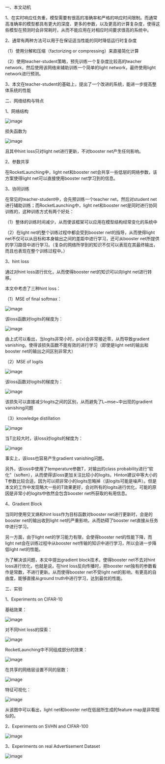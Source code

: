 一、本文动机

1、在实时响应任务重，模型需要有很高的准确率和严格的响应时间限制。而通常高准确率的模型都具有更大的深度、更多的参数，以及更高的计算复杂度，使得这些模型在预测时会非常耗时，从而不能应用在对相应时间要求很高的系统中。

2、通常有两种方法可以用于在保证适当性能的同时降低运行时复杂度

（1）使用分解和压缩（factorizing or compressing）来直接简化计算

（2）使用teacher-student策略，预先训练一个复杂度比较高的teacher network，然后使用该网络来辅助训练一个简单的light network，最终使用light network进行预测。

3、本文在teacher-student的基础上，提出了一个改进的系统，能进一步提高整体系统的性能



二、网络结构与特点

1、网络结构

![image](https://github.com/shiyanwudi922/paper_summary/blob/master/picture/RocketLaunching/figure1.png)

损失函数为

![image](https://github.com/shiyanwudi922/paper_summary/blob/master/picture/RocketLaunching/equation1.png)

且其中hint loss只对light net进行更新，不对booster net产生任何影响。

2、参数共享

在RocketLaunching中，light net和booster net会共享一些低层的网络参数，该方案使得light net可以直接使用booster net学习到的信息。

3、协同训练

在常见的teacher-student中，会先预训练一个teacher net，然后对student net进行辅助训练；而RocketLaunching中，light net和booster net是同时进行协同训练的，这种训练方式有两个好处：

（1）整体的训练时间减少，从而使该框架可以应用在模型结构经常变化的系统中

（2）在light net的整个训练过程中都会受到booster net的指导，从而使得light net不仅可以从目标和本身输出之间的差距中进行学习，还可从booster net所提供的学习路径中进行学习。（复杂的网络所学到的知识不仅可以表现在其最终输出，而且也表现在整个训练过程中。）

3、hint loss

通过对hint loss进行优化，从而使得booster net的知识可以向light net进行转移。

本文中考虑了三种hint loss：

（1）MSE of final softmax：

![image](https://github.com/shiyanwudi922/paper_summary/blob/master/picture/RocketLaunching/equation_lmse.png)

该loss函数对logits的梯度为：

![image](https://github.com/shiyanwudi922/paper_summary/blob/master/picture/RocketLaunching/equation2.png)

由上式可以看出，当logits非常小时，pi(x)会非常接近零，从而导致gradient vanishing，使得该损失函数不能有效的进行学习（即使是light net的输出和booster net的输出之间区别非常大）

（2）MSE of logits

![image](https://github.com/shiyanwudi922/paper_summary/blob/master/picture/RocketLaunching/equation_lmimic.png)

该loss函数对logits的梯度为：

![image](https://github.com/shiyanwudi922/paper_summary/blob/master/picture/RocketLaunching/equation3.png)

该损失可以直接减少logits之间的区别，从而避免了L~mse~中出现的gradient vanishing问题

（3）knowledge distillation

![image](https://github.com/shiyanwudi922/paper_summary/blob/master/picture/RocketLaunching/equation_lkd.png)

当T比较大时，该loss对logits的梯度为：

![image](https://github.com/shiyanwudi922/paper_summary/blob/master/picture/RocketLaunching/equation4.png)

事实上，该loss也容易产生gradient vanishing问题。

另外，该loss中使用了temperature参数T，对输出的class probability进行“软化”（soften），从而使得该loss更加关注比较小的logits。Hinton建议中等大小的T参数比较合适，因为可以把非常小的logits忽略掉（该logits可能是噪声）。但是本文的工作中发现略大一些的T效果更好，会对所有的logits进行优化，可能的原因是非常小的logits中依然会包含booster net所获取的有用信息。

4、Gradient Block

当同时使用交叉熵和hint loss作为目标函数对booster net进行更新时，会是的booster net的输出收到light net的严重影响，从而妨碍了booster net直接从任务中进行学习。

另一方面，由于light net的学习能力有限，会使得booster net的性能下降，而light net会在训练过程中从booster net传输的知识中进行学习，所以会进一步降低light net的性能。

为了解决该问题，本文中提出gradient block技术，使得booster net不去对hint loss进行优化，也就是说，在hint loss反向传播时，把booster net独有的参数看作是常数，不进行更新。从而使得booster net不受light net的影响，有更高的自由度，能够直接从ground truth中进行学习，达到最优的性能。



三、实验

1、Experiments on CIFAR-10

基础效果：

![image](https://github.com/shiyanwudi922/paper_summary/blob/master/picture/RocketLaunching/table1.png)

对不同hint loss的探索：

![image](https://github.com/shiyanwudi922/paper_summary/blob/master/picture/RocketLaunching/table3.png)

RocketLaunching中不同组成部分的效果：

![image](https://github.com/shiyanwudi922/paper_summary/blob/master/picture/RocketLaunching/table2.png)

在共享的网络层设置不同的层数：

![image](https://github.com/shiyanwudi922/paper_summary/blob/master/picture/RocketLaunching/figure4.png)

特征可视化：

![image](https://github.com/shiyanwudi922/paper_summary/blob/master/picture/RocketLaunching/Figure5.png)

从该图中可以看出，light net和booster net在低层所生成的feature map是非常相似的。

2、Experiments on SVHN and CIFAR-100

![image](https://github.com/shiyanwudi922/paper_summary/blob/master/picture/RocketLaunching/table4.png)

3、Experiments on real Advertisement Dataset

![image](https://github.com/shiyanwudi922/paper_summary/blob/master/picture/RocketLaunching/Table5.png)

















